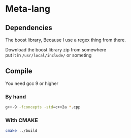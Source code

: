 # Meta-lang



## Dependencies
The boost library, Because I use a regex thing from there. <br>

Download the boost library zip from somewhere <br>
put it in `/usr/local/include/` or someting


## Compile
You need gcc 9 or higher

### By hand
```bash
g++-9 -fconcepts -std=c++2a *.cpp
```

### With CMAKE
```bash
cmake ../build

```




